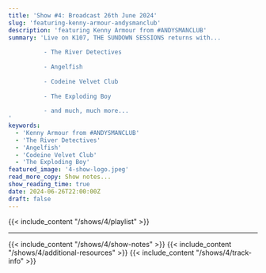 ```yaml
---
title: 'Show #4: Broadcast 26th June 2024'
slug: 'featuring-kenny-armour-andysmanclub'
description: 'featuring Kenny Armour from #ANDYSMANCLUB'
summary: 'Live on K107, THE SUNDOWN SESSIONS returns with...
 
          - The River Detectives
                    
          - Angelfish
          
          - Codeine Velvet Club
          
          - The Exploding Boy
          
          - and much, much more...
'
keywords:
  - 'Kenny Armour from #ANDYSMANCLUB'
  - 'The River Detectives'
  - 'Angelfish'
  - 'Codeine Velvet Club'
  - 'The Exploding Boy'
featured_image: '4-show-logo.jpeg'
read_more_copy: Show notes...
show_reading_time: true
date: 2024-06-26T22:00:00Z
draft: false
---
```

{{< include_content "/shows/4/playlist" >}}

---

{{< include_content "/shows/4/show-notes" >}}
{{< include_content "/shows/4/additional-resources" >}}
{{< include_content "/shows/4/track-info" >}}
